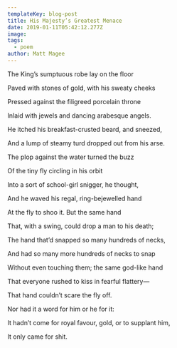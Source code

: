 ```yaml
---
templateKey: blog-post
title: His Majesty’s Greatest Menace
date: 2019-01-11T05:42:12.277Z
image:
tags:
  - poem
author: Matt Magee
---
```

The King’s sumptuous robe lay on the floor

Paved with stones of gold, with his sweaty cheeks

Pressed against the filigreed porcelain throne

Inlaid with jewels and dancing arabesque angels.

He itched his breakfast-crusted beard, and sneezed,

And a lump of steamy turd dropped out from his arse.





The plop against the water turned the buzz

Of the tiny fly circling in his orbit

Into a sort of school-girl snigger, he thought,

And he waved his regal, ring-bejewelled hand

At the fly to shoo it. But the same hand

That, with a swing, could drop a man to his death;

The hand that’d snapped so many hundreds of necks,

And had so many more hundreds of necks to snap

Without even touching them; the same god-like hand

That everyone rushed to kiss in fearful flattery—

That hand couldn’t scare the fly off.

Nor had it a word for him or he for it:

It hadn’t come for royal favour, gold, or to supplant him,

It only came for shit.
